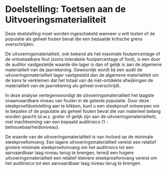 Doelstelling: Toetsen aan de Uitvoeringsmaterialiteit
===

Deze doelstelling moet worden ingeschakeld wanneer u wilt testen of de populatie als geheel fouten bevat die een bepaalde kritische grens overschrijden.

De uitvoeringsmaterialiteit, ook bekend als het maximale foutpercentage of de ontoelaatbare fout (soms tolerabele foutpercentage of fout), is een door de auditor vastgestelde waarde die lager is dan of gelijk is aan de algemene materialiteit van de jaarrekening. Gewoonlijk wordt bij een audit de uitvoeringsmaterialiteit lager vastgesteld dan de algemene materialiteit om de kans te verkleinen dat het totaal van de niet-ontdekte afwijkingen de materialiteit van de jaarrekening als geheel overschrijdt.

In deze analyse vertegenwoordigt de uitvoeringsmaterialiteit het laagste onaanvaardbare niveau van fouten in de geteste populatie. Door deze steekproefdoelstelling aan te klikken, kunt u een steekproef ontwerpen om te bepalen of de populatie als geheel fouten bevat die van materieel belang worden geacht (d.w.z. groter of gelijk zijn aan de uitvoeringsmaterialiteit), met inachtneming van een bepaald auditrisico (1 - betrouwbaarheidsniveau).

De waarde van de uitvoeringsmaterialiteit is van invloed op de minimale steekproefomvang. Een lagere uitvoeringsmaterialiteit vereist een relatief grotere minimale steekproefomvang om het auditrisico tot een aanvaardbaar laag niveau terug te brengen, terwijl een hogere uitvoeringsmaterialiteit een relatief kleinere steekproefomvang vereist om het auditrisico tot een aanvaardbaar laag niveau terug te brengen.